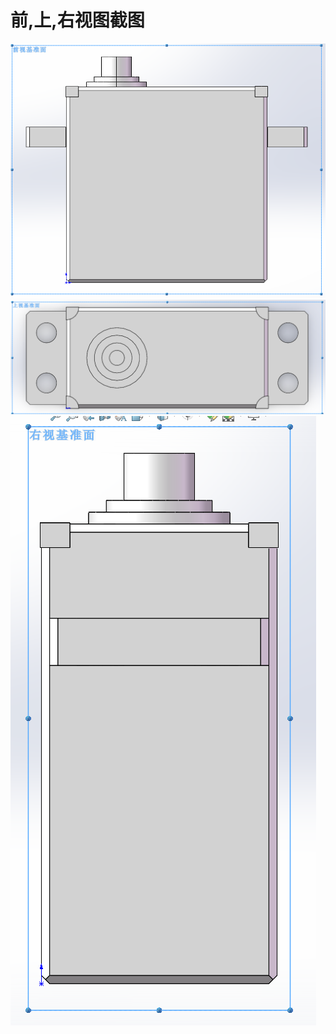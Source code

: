 # 前,上,右视图截图
![alt text](./附件/PixPin_2025-09-04_21-51-51.png)   
![alt text](./附件/PixPin_2025-09-04_21-53-45.png)   
![alt text](./附件/PixPin_2025-09-04_21-54-16.png)
